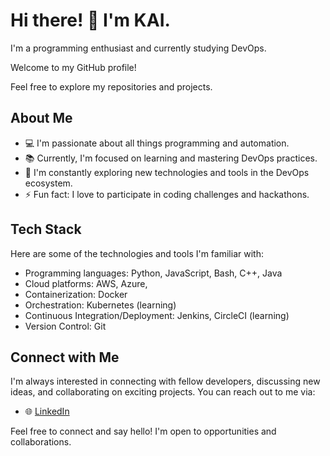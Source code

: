 
# Hi there! 👋 I'm KAI.

I'm a programming enthusiast and currently studying DevOps. 

Welcome to my GitHub profile! 

Feel free to explore my repositories and projects.

## About Me

- 💻 I'm passionate about all things programming and automation.
- 📚 Currently, I'm focused on learning and mastering DevOps practices.
- 🌱 I'm constantly exploring new technologies and tools in the DevOps ecosystem.
- ⚡ Fun fact: I love to participate in coding challenges and hackathons.

<!--START_SECTION:badges-->
<!--END_SECTION:badges-->
<!--START_SECTION:badges-->
<!--END_SECTION:badges-->
## Tech Stack

Here are some of the technologies and tools I'm familiar with:

- Programming languages: Python, JavaScript, Bash, C++, Java
- Cloud platforms: AWS, Azure, 
- Containerization: Docker
- Orchestration: Kubernetes (learning)
- Continuous Integration/Deployment: Jenkins, CircleCI (learning)
- Version Control: Git

## Connect with Me

I'm always interested in connecting with fellow developers, discussing new ideas, and collaborating on exciting projects. You can reach out to me via:

- 🌐 [LinkedIn](https://www.linkedin.com/in/kai-ning-1289b5211)


Feel free to connect and say hello! I'm open to opportunities and collaborations.
